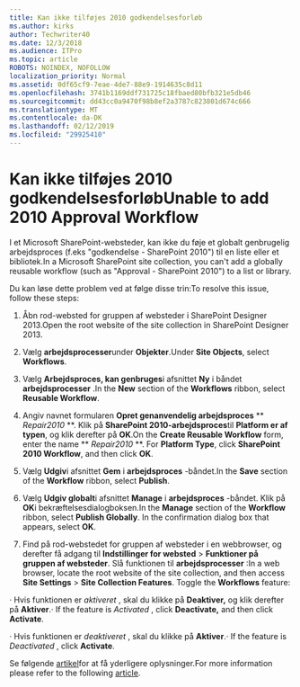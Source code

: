 ```yaml
---
title: Kan ikke tilføjes 2010 godkendelsesforløb
ms.author: kirks
author: Techwriter40
ms.date: 12/3/2018
ms.audience: ITPro
ms.topic: article
ROBOTS: NOINDEX, NOFOLLOW
localization_priority: Normal
ms.assetid: 0df65cf9-7eae-4de7-88e9-1914635c8d11
ms.openlocfilehash: 3741b1169ddf731725c18fbaed80bfb321e5db46
ms.sourcegitcommit: dd43cc0a9470f98b8ef2a3787c823801d674c666
ms.translationtype: MT
ms.contentlocale: da-DK
ms.lasthandoff: 02/12/2019
ms.locfileid: "29925410"
---
```

# <a name="unable-to-add-2010-approval-workflow"></a><span data-ttu-id="43770-102">Kan ikke tilføjes 2010 godkendelsesforløb</span><span class="sxs-lookup"><span data-stu-id="43770-102">Unable to add 2010 Approval Workflow</span></span>

<span data-ttu-id="43770-103">I et Microsoft SharePoint-websteder, kan ikke du føje et globalt genbrugelig arbejdsproces (f.eks "godkendelse - SharePoint 2010") til en liste eller et bibliotek.</span><span class="sxs-lookup"><span data-stu-id="43770-103">In a Microsoft SharePoint site collection, you can't add a globally reusable workflow (such as "Approval - SharePoint 2010") to a list or library.</span></span>
  
<span data-ttu-id="43770-104">Du kan løse dette problem ved at følge disse trin:</span><span class="sxs-lookup"><span data-stu-id="43770-104">To resolve this issue, follow these steps:</span></span> 
  
1. <span data-ttu-id="43770-105">Åbn rod-websted for gruppen af websteder i SharePoint Designer 2013.</span><span class="sxs-lookup"><span data-stu-id="43770-105">Open the root website of the site collection in SharePoint Designer 2013.</span></span>
  
2. <span data-ttu-id="43770-106">Vælg **arbejdsprocesser**under **Objekter**.</span><span class="sxs-lookup"><span data-stu-id="43770-106">Under **Site Objects**, select **Workflows**.</span></span> 
  
3. <span data-ttu-id="43770-107">Vælg **Arbejdsproces, kan genbruges**i afsnittet **Ny** i båndet **arbejdsprocesser** .</span><span class="sxs-lookup"><span data-stu-id="43770-107">In the **New** section of the **Workflows** ribbon, select **Reusable Workflow**.</span></span> 
  
4. <span data-ttu-id="43770-p101">Angiv navnet formularen **Opret genanvendelig arbejdsproces** \*\* *Repair2010* \*\*. Klik på **SharePoint 2010-arbejdsproces**til **Platform er af typen**, og klik derefter på **OK**.</span><span class="sxs-lookup"><span data-stu-id="43770-p101">On the **Create Reusable Workflow** form, enter the name \*\* *Repair2010* \*\*. For **Platform Type**, click **SharePoint 2010 Workflow**, and then click **OK**.</span></span> 
  
1. <span data-ttu-id="43770-110">Vælg **Udgiv**i afsnittet **Gem** i **arbejdsproces** -båndet.</span><span class="sxs-lookup"><span data-stu-id="43770-110">In the **Save** section of the **Workflow** ribbon, select **Publish**.</span></span> 
  
2. <span data-ttu-id="43770-p102">Vælg **Udgiv globalt**i afsnittet **Manage** i **arbejdsproces** -båndet. Klik på **OK**i bekræftelsesdialogboksen.</span><span class="sxs-lookup"><span data-stu-id="43770-p102">In the **Manage** section of the **Workflow** ribbon, select **Publish Globally**. In the confirmation dialog box that appears, select **OK**.</span></span> 
  
3. <span data-ttu-id="43770-p103">Find på rod-webstedet for gruppen af websteder i en webbrowser, og derefter få adgang til **Indstillinger for websted** \> **Funktioner på gruppen af websteder**. Slå funktionen til **arbejdsprocesser** :</span><span class="sxs-lookup"><span data-stu-id="43770-p103">In a web browser, locate the root website of the site collection, and then access **Site Settings** \> **Site Collection Features**. Toggle the **Workflows** feature:</span></span> 
  
<span data-ttu-id="43770-115">· Hvis funktionen er *aktiveret* , skal du klikke på **Deaktiver,** og klik derefter på **Aktiver**.</span><span class="sxs-lookup"><span data-stu-id="43770-115">· If the feature is  *Activated*  , click **Deactivate,** and then click **Activate**.</span></span> 
  
<span data-ttu-id="43770-116">· Hvis funktionen er *deaktiveret* , skal du klikke på **Aktiver**.</span><span class="sxs-lookup"><span data-stu-id="43770-116">· If the feature is  *Deactivated*  , click **Activate**.</span></span> 
  
<span data-ttu-id="43770-117">Se følgende [artikel](https://go.microsoft.com/fwlink/?linkid=2047770&amp;clcid=0x409)for at få yderligere oplysninger.</span><span class="sxs-lookup"><span data-stu-id="43770-117">For more information please refer to the following [article](https://go.microsoft.com/fwlink/?linkid=2047770&amp;clcid=0x409).</span></span>
  

